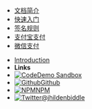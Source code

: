 *   [文档简介](zh-cn/文档简介) 
*   [快速入门](zh-cn/快速入门) 
*   [签名规则](zh-cn/签名规则) 
*   [支付宝支付](zh-cn/支付宝支付) 
*   [微信支付](zh-cn/微信支付)
- [Introduction](introduction)
- **Links**
- [![Code](https://icongr.am/feather/code.svg?size=16&color=808080)Demo Sandbox](https://codesandbox.io/s/xv36w4695o)
- [![Github](https://icongram.jgog.in/simple/github.svg?color=808080&size=16)Github](https://github.com/jhildenbiddle/docsify-themeable)
- [![NPM](https://icongram.jgog.in/simple/npm.svg?colored&size=16)NPM](https://www.npmjs.com/package/docsify-themeable)
- [![Twitter](https://icongram.jgog.in/simple/twitter.svg?colored&size=16)@jhildenbiddle](http://twitter.com/jhildenbiddle)
